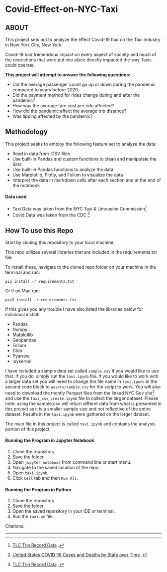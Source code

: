 # Covid-Effect-on-NYC-Taxi

## ABOUT

This project sets out to analyze the effect Covid-19 had on the Taxi industry in New York City, New York.

Covid-19 had tremendous impact on every aspect of society and much of the restrictions that were put into place directly impacted the way Taxis could operate.

**This project will attempt to answer the following questions:**

- Did the average passenger count go up or down during the pandemic compared to years before 2020.
- Did the payment method for rides change during and after the pandemic?
- How was the average fare cost per ride affected?
- How did the pandemic affect the average trip distance?
- Was tipping affected by the pandemic?

## Methodology

This project seeks to employ the following feature set to analyze the data:

- Read in data from .CSV files
- Use built-in Pandas and custom functions to clean and manipulate the data
- Use built-in Pandas functions to analyze the data
- Use Matplotlib, Plotly, and Folium to visualize the data
- Interpret the data in markdown cells after each section and at the end of the notebook

#### Data used

- Taxi Data was taken from the NYC Taxi & Limousine Commission[^1]
- Covid Data was taken from the CDC [^2]

## How To use this Repo

Start by cloning this repository to your local machine.

This repo utilizes several libraries that are included in the requirements.txt file.

To install these, navigate to the cloned repo folder on your machine in the terminal and run:

    pip install -r requirements.txt

Or if on Mac run:

    pip3 install -r requirements.txt

If this gives you any trouble I have also listed the libraries below for individual install:

- Pandas
- Numpy
- Matplotlib
- Geopandas
- Folium
- Glob
- Pyarrow
- ipykernel

I have included a sample data set called `sample.csv` if you would like to use that. If you do, simply run the `taxi.ipynb` file. If you would like to work with a larger data set you will need to change the file name in `taxi.ipynb` in the second code block to `assets/sample.csv` for the script to work. You will also need to download the montly Parquet files from the linked NYC Gov site[^1] and use the `taxi_csv_create.ipynb` file to collect the larger dataset. Please note: using the sample.csv will return differnt data from what is presented in this project as it is a smaller sample size and not reflective of the entire dataset. Results in the `taxi.ipynb` were gathered on the larger dataset.

The main file in this project is called `taxi.ipynb` and contains the analysis portion of this project.

#### Running the Program in Jupyter Notebook

1. Clone the repository.
2. Save the folder.
3. Open `jupyter notebook` from command line or start menu.
4. Navigate to the saved location of the repo.
5. Open `taxi.ipynb`.
6. Click `Cell` tab and then `Run All`.

#### Running the Program in Python

1. Clone the repository
2. Save the folder.
3. Open the saved repository in your IDE or terminal.
4. Run the `taxi.py` file.

Citations:

[^1]:
    [TLC Trip Record Data](https://www.nyc.gov/site/tlc/about/tlc-trip-record-data.page)
    .

[^2]:
    [United States COVID-19 Cases and Deaths by State over Time](https://data.cdc.gov/Case-Surveillance/United-States-COVID-19-Cases-and-Deaths-by-State-o/9mfq-cb36)
    .

[^3]: [Covid-19 Timeline](https://www.cdc.gov/museum/timeline/covid19.html)

---
